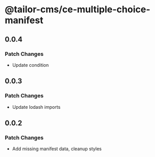 # @tailor-cms/ce-multiple-choice-manifest

## 0.0.4

### Patch Changes

- Update condition

## 0.0.3

### Patch Changes

- Update lodash imports

## 0.0.2

### Patch Changes

- Add missing manifest data, cleanup styles
